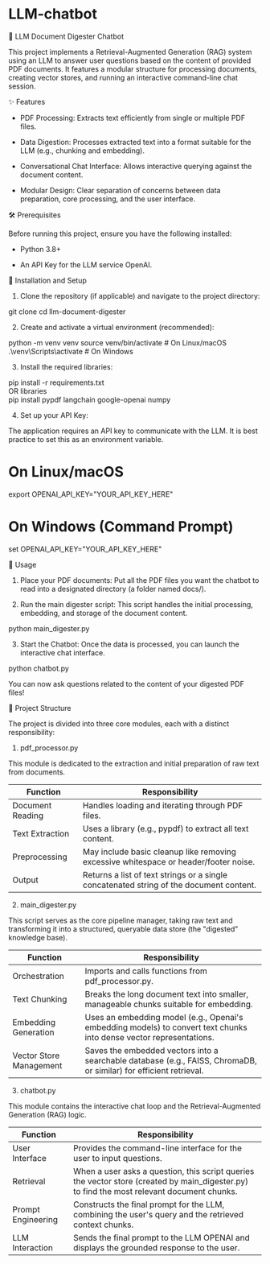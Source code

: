 # LLM-chatbot

📄 LLM Document Digester Chatbot

This project implements a Retrieval-Augmented Generation (RAG) system using an LLM to answer user questions based on the content of provided PDF documents. It features a modular structure for processing documents, creating vector stores, and running an interactive command-line chat session.

✨ Features

* PDF Processing: Extracts text efficiently from single or multiple PDF files.

* Data Digestion: Processes extracted text into a format suitable for the LLM (e.g., chunking and embedding).

* Conversational Chat Interface: Allows interactive querying against the document content.

* Modular Design: Clear separation of concerns between data preparation, core processing, and the user interface.

🛠 Prerequisites

Before running this project, ensure you have the following installed:

* Python 3.8+

* An API Key for the LLM service OpenAI.

🚀 Installation and Setup

1. Clone the repository (if applicable) and navigate to the project directory:

git clone <your-repo-url>
cd llm-document-digester


2. Create and activate a virtual environment (recommended):

python -m venv venv
source venv/bin/activate  # On Linux/macOS
.\venv\Scripts\activate   # On Windows


3. Install the required libraries:

pip install -r requirements.txt \
OR libraries \
pip install pypdf langchain google-openai numpy


4. Set up your API Key:

The application requires an API key to communicate with the LLM. It is best practice to set this as an environment variable.

# On Linux/macOS
export OPENAI_API_KEY="YOUR_API_KEY_HERE"

# On Windows (Command Prompt)
set OPENAI_API_KEY="YOUR_API_KEY_HERE"


📖 Usage

1. Place your PDF documents: Put all the PDF files you want the chatbot to read into a designated directory (a folder named docs/).

2. Run the main digester script: This script handles the initial processing, embedding, and storage of the document content.

python main_digester.py


3. Start the Chatbot: Once the data is processed, you can launch the interactive chat interface.

python chatbot.py


You can now ask questions related to the content of your digested PDF files!

📂 Project Structure

The project is divided into three core modules, each with a distinct responsibility:

1. pdf_processor.py

This module is dedicated to the extraction and initial preparation of raw text from documents.

| Function         | Responsibility                                                                          | 
| ---------------- | --------------------------------------------------------------------------------------- | 
| Document Reading | Handles loading and iterating through PDF files.                                        | 
| Text Extraction  | Uses a library (e.g., pypdf) to extract all text content.                               | 
| Preprocessing    | May include basic cleanup like removing excessive whitespace or header/footer noise.    |
| Output           | Returns a list of text strings or a single concatenated string of the document content. |


2. main_digester.py

This script serves as the core pipeline manager, taking raw text and transforming it into a structured, queryable data store (the "digested" knowledge base).

| Function                | Responsibility                                                                                                    | 
| ----------------------- | ----------------------------------------------------------------------------------------------------------------- | 
| Orchestration           | Imports and calls functions from pdf_processor.py.                                                                | 
| Text Chunking           | Breaks the long document text into smaller, manageable chunks suitable for embedding.                             | 
| Embedding Generation    | Uses an embedding model (e.g., Openai's embedding models) to convert text chunks into dense vector representations.|
| Vector Store Management | Saves the embedded vectors into a searchable database (e.g., FAISS, ChromaDB, or similar) for efficient retrieval. |


3. chatbot.py

This module contains the interactive chat loop and the Retrieval-Augmented Generation (RAG) logic.

| Function           | Responsibility                                                                                                    | 
| ------------------ | ---------------------------------------------------------------------------------------------------------------------- | 
| User Interface     | Provides the command-line interface for the user to input questions.                                                   | 
| Retrieval          | When a user asks a question, this script queries the vector store (created by main_digester.py) to find the most relevant document chunks. | 
| Prompt Engineering | Constructs the final prompt for the LLM, combining the user's query and the retrieved context chunks.                   |
| LLM Interaction    | Sends the final prompt to the LLM OPENAI and displays the grounded response to the user.                                |



















